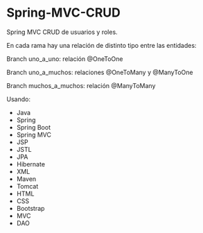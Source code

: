 # Spring-MVC-CRUD
Spring MVC CRUD de usuarios y roles.

En cada rama hay una relación de distinto tipo entre las entidades:

Branch uno_a_uno: relación @OneToOne

Branch uno_a_muchos: relaciones @OneToMany y @ManyToOne

Branch muchos_a_muchos: relación @ManyToMany

Usando:
- Java
- Spring
- Spring Boot
- Spring MVC
- JSP
- JSTL
- JPA
- Hibernate
- XML
- Maven
- Tomcat
- HTML
- CSS
- Bootstrap
- MVC
- DAO
